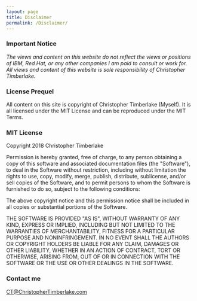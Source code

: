 ```yaml
---
layout: page
title: Disclaimer
permalink: /Disclaimer/
---
```


### Important Notice

*The views and content on this website do not reflect the views or positions of IBM, Red Hat, or any other companies I am paid to consult or work for. All views and content of this website is sole responsibility of Christopher Timberlake.*

### License Prequel

All content on this site is copyright of Christopher Timberlake (Myself). It is all licensed under the MIT License and can be reproduced under the MIT Terms.

### MIT License

Copyright 2018 Christopher Timberlake

Permission is hereby granted, free of charge, to any person obtaining a copy of this software and associated documentation files (the "Software"), to deal in the Software without restriction, including without limitation the rights to use, copy, modify, merge, publish, distribute, sublicense, and/or sell copies of the Software, and to permit persons to whom the Software is furnished to do so, subject to the following conditions:

The above copyright notice and this permission notice shall be included in all copies or substantial portions of the Software.

THE SOFTWARE IS PROVIDED "AS IS", WITHOUT WARRANTY OF ANY KIND, EXPRESS OR IMPLIED, INCLUDING BUT NOT LIMITED TO THE WARRANTIES OF MERCHANTABILITY, FITNESS FOR A PARTICULAR PURPOSE AND NONINFRINGEMENT. IN NO EVENT SHALL THE AUTHORS OR COPYRIGHT HOLDERS BE LIABLE FOR ANY CLAIM, DAMAGES OR OTHER LIABILITY, WHETHER IN AN ACTION OF CONTRACT, TORT OR OTHERWISE, ARISING FROM, OUT OF OR IN CONNECTION WITH THE SOFTWARE OR THE USE OR OTHER DEALINGS IN THE SOFTWARE.

### Contact me

[CT@ChristopherTimberlake.com](mailto:CT@ChristopherTimberlake.com)